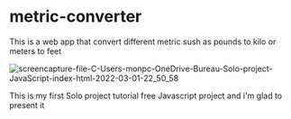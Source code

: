 # metric-converter
This is a web app that convert different metric sush as pounds to kilo or meters to feet


![screencapture-file-C-Users-monpc-OneDrive-Bureau-Solo-project-JavaScript-index-html-2022-03-01-22_50_58](https://user-images.githubusercontent.com/92610008/156254923-f5476cd0-447f-4275-97a5-c344be954b7c.png)


This is my first Solo project tutorial free Javascript project and i'm glad to present it 

